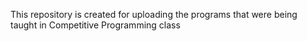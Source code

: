 This repository is created for uploading the programs that were being taught in Competitive Programming class
